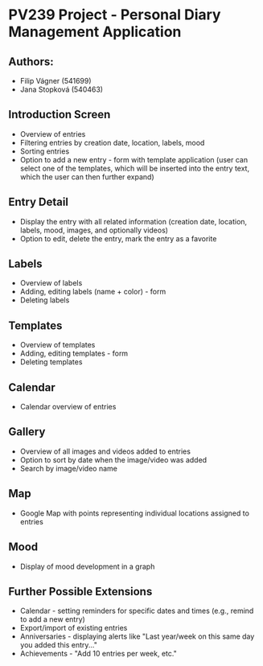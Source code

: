 # PV239 Project - Personal Diary Management Application

## Authors:
- Filip Vágner (541699)
- Jana Stopková (540463)

## Introduction Screen

- Overview of entries
- Filtering entries by creation date, location, labels, mood
- Sorting entries
- Option to add a new entry - form with template application (user can select one of the templates, which will be inserted into the entry text, which the user can then further expand)

## Entry Detail

- Display the entry with all related information (creation date, location, labels, mood, images, and optionally videos)
- Option to edit, delete the entry, mark the entry as a favorite


## Labels

- Overview of labels
- Adding, editing labels (name + color) - form
- Deleting labels

## Templates

- Overview of templates
- Adding, editing templates - form
- Deleting templates

## Calendar

- Calendar overview of entries

## Gallery

- Overview of all images and videos added to entries
- Option to sort by date when the image/video was added
- Search by image/video name

## Map

- Google Map with points representing individual locations assigned to entries

## Mood

- Display of mood development in a graph

## Further Possible Extensions

- Calendar - setting reminders for specific dates and times (e.g., remind to add a new entry)
- Export/import of existing entries
- Anniversaries - displaying alerts like "Last year/week on this same day you added this entry..."
- Achievements - "Add 10 entries per week, etc."

